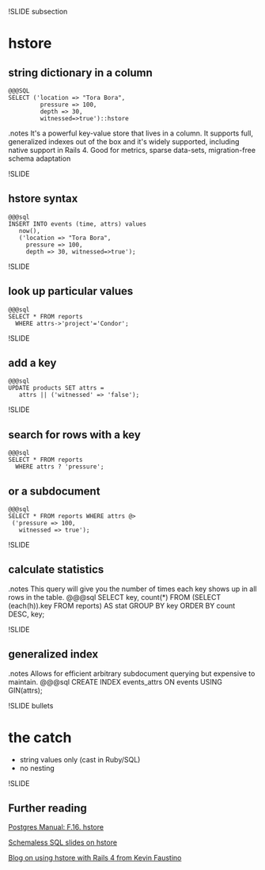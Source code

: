 !SLIDE subsection
# hstore
## string dictionary in a column
    @@@SQL
    SELECT ('location => "Tora Bora",
             pressure => 100,
             depth => 30,
             witnessed=>true')::hstore

.notes It's a powerful key-value store that lives in a column. It supports full, generalized indexes out of the box and it's widely supported, including native support in Rails 4. Good for metrics, sparse data-sets, migration-free schema adaptation

!SLIDE
## hstore syntax
    @@@sql
    INSERT INTO events (time, attrs) values
       now(),
       ('location => "Tora Bora", 
         pressure => 100,
         depth => 30, witnessed=>true');

!SLIDE
## look up particular values
    @@@sql
    SELECT * FROM reports 
      WHERE attrs->'project'='Condor';

!SLIDE
## add a key
    @@@sql
    UPDATE products SET attrs = 
       attrs || ('witnessed' => 'false');

!SLIDE
## search for rows with a key
    @@@sql
    SELECT * FROM reports
      WHERE attrs ? 'pressure';

## or a subdocument
    @@@sql
    SELECT * FROM reports WHERE attrs @>
     ('pressure => 100, 
       witnessed => true');

!SLIDE
## calculate statistics
.notes This query will give you the number of times each key shows up in all rows in the table.
    @@@sql
    SELECT key, count(*) FROM
      (SELECT (each(h)).key FROM reports) 
        AS stat
    GROUP BY key
    ORDER BY count DESC, key;

!SLIDE
## generalized index
.notes Allows for efficient arbitrary subdocument querying but expensive to maintain.
    @@@sql
    CREATE INDEX events_attrs
      ON events USING GIN(attrs);

!SLIDE bullets
# the catch
* string values only (cast in Ruby/SQL)
* no nesting

!SLIDE
## Further reading

[Postgres Manual: F.16. hstore](http://www.postgresql.org/docs/9.2/static/hstore.html)

[Schemaless SQL slides on hstore](http://plv8-pgconfeu.herokuapp.com/#29)

[Blog on using hstore with Rails 4 from Kevin Faustino](http://blog.remarkablelabs.com/2012/12/a-love-affair-with-postgresql-rails-4-countdown-to-2013)
